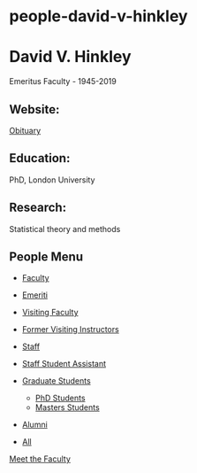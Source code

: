 # people-david-v-hinkley

# David V. Hinkley

Emeritus Faculty - 1945-2019

## Website:

[Obituary](https://chancellor.ucsb.edu/memos/2019-01-31-sad-news-professor-emeritus-david-hinkley)

## Education:

PhD, London University

## Research:

Statistical theory and methods

## People Menu

- [Faculty](/people/academic "Faculty")
- [Emeriti](/people/emeriti "Emeriti")
- [Visiting Faculty](/people/visiting "Visiting Faculty")
- [Former Visiting Instructors](/people/lecturer "Former Visiting Instructors")
- [Staff](/people/staff)
- [Staff Student Assistant](/people/researcher "Staff Student Assistant")
- [Graduate Students](/people/student "Graduate Students")
  
  - [PhD Students](/people/student/phd "PhD Students")
  - [Masters Students](/people/student/masters "Masters Students")
- [Alumni](/people/alumni)
- [All](/people/all)

[Meet the Faculty](/people/meet-the-faculty)